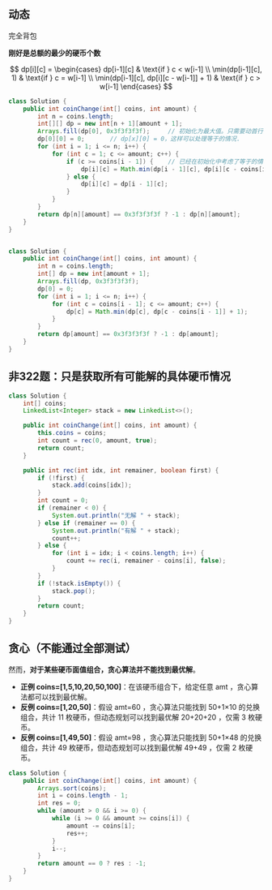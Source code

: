 
## 动态

完全背包

**刚好是总额的最少的硬币个数**

$$
dp[i][c] = 
\begin{cases} 
dp[i-1][c] & \text{if } c < w[i-1] \\
\min(dp[i-1][c], 1) & \text{if } c = w[i-1] \\
\min(dp[i-1][c], dp[i][c - w[i-1]] + 1) & \text{if } c > w[i-1]
\end{cases}
$$

```java
class Solution {
    public int coinChange(int[] coins, int amount) {
        int n = coins.length;
        int[][] dp = new int[n + 1][amount + 1];
        Arrays.fill(dp[0], 0x3f3f3f3f);		// 初始化为最大值。只需要动首行，因为下面会继承上面
        dp[0][0] = 0;		// dp[x][0] = 0，这样可以处理等于的情况.
        for (int i = 1; i <= n; i++) {
            for (int c = 1; c <= amount; c++) {
                if (c >= coins[i - 1]) {	// 已经在初始化中考虑了等于的情况
                    dp[i][c] = Math.min(dp[i - 1][c], dp[i][c - coins[i - 1]] + 1);
                } else {
                    dp[i][c] = dp[i - 1][c];
                }
            }
        }
        return dp[n][amount] == 0x3f3f3f3f ? -1 : dp[n][amount];
    }
}


class Solution {
    public int coinChange(int[] coins, int amount) {
        int n = coins.length;
        int[] dp = new int[amount + 1];
        Arrays.fill(dp, 0x3f3f3f3f);
        dp[0] = 0;
        for (int i = 1; i <= n; i++) {
            for (int c = coins[i - 1]; c <= amount; c++) {
                dp[c] = Math.min(dp[c], dp[c - coins[i - 1]] + 1);
            }
        }
        return dp[amount] == 0x3f3f3f3f ? -1 : dp[amount];
    }
}
```


## 非322题：只是获取所有可能解的具体硬币情况

```java
class Solution {
    int[] coins;
    LinkedList<Integer> stack = new LinkedList<>();

    public int coinChange(int[] coins, int amount) {
        this.coins = coins;
        int count = rec(0, amount, true);
        return count;
    }

    public int rec(int idx, int remainer, boolean first) {
        if (!first) {
            stack.add(coins[idx]);
        }
        int count = 0;
        if (remainer < 0) {
            System.out.println("无解 " + stack);
        } else if (remainer == 0) {
            System.out.println("有解 " + stack);
            count++;
        } else {
            for (int i = idx; i < coins.length; i++) {
                count += rec(i, remainer - coins[i], false);
            }
        }
        if (!stack.isEmpty()) {
            stack.pop();
        }
        return count;
    }
}
```

## 贪心（不能通过全部测试）

然而，**对于某些硬币面值组合，贪心算法并不能找到最优解**。

-   **正例 coins=\[1,5,10,20,50,100\]**：在该硬币组合下，给定任意 amt ，贪心算法都可以找到最优解。
-   **反例 coins=\[1,20,50\]**：假设 amt=60 ，贪心算法只能找到 50+1×10 的兑换组合，共计 11 枚硬币，但动态规划可以找到最优解 20+20+20 ，仅需 3 枚硬币。
-   **反例 coins=\[1,49,50\]**：假设 amt=98 ，贪心算法只能找到 50+1×48 的兑换组合，共计 49 枚硬币，但动态规划可以找到最优解 49+49 ，仅需 2 枚硬币。

```java
class Solution {
    public int coinChange(int[] coins, int amount) {
        Arrays.sort(coins);
        int i = coins.length - 1;
        int res = 0;
        while (amount > 0 && i >= 0) {
            while (i >= 0 && amount >= coins[i]) {
                amount -= coins[i];
                res++;
            }
            i--;
        }
        return amount == 0 ? res : -1;
    }
}
```
